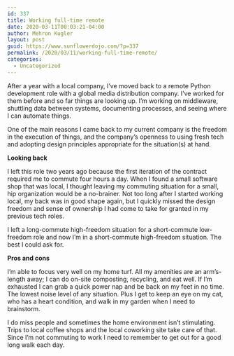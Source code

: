 ```yaml
---
id: 337
title: Working full-time remote
date: 2020-03-11T00:03:21-04:00
author: Mehron Kugler
layout: post
guid: https://www.sunflowerdojo.com/?p=337
permalink: /2020/03/11/working-full-time-remote/
categories:
  - Uncategorized
---
```

After a year with a local company, I&#8217;ve moved back to a remote Python development role with a global media distribution company. I&#8217;ve worked for them before and so far things are looking up. I&#8217;m working on middleware, shuttling data between systems, documenting processes, and seeing where I can automate things.

One of the main reasons I came back to my current company is the freedom in the execution of things, and the company&#8217;s openness to using fresh tech and adopting design principles appropriate for the situation(s) at hand.

**Looking back**

I left this role two years ago because the first iteration of the contract required me to commute four hours a day. When I found a small software shop that was local, I thought leaving my commuting situation for a small, hip organization would be a no-brainer. Not too long after I started working local, my back was in good shape again, but I quickly missed the design freedom and sense of ownership I had come to take for granted in my previous tech roles.

I left a long-commute high-freedom situation for a short-commute low-freedom role and now I&#8217;m in a short-commute high-freedom situation. The best I could ask for.

**Pros and cons**

I&#8217;m able to focus very well on my home turf. All my amenities are an arm&#8217;s-length away; I can do on-site composting, recycling, and eat well. If I&#8217;m exhausted I can grab a quick power nap and be back on my feet in no time. The lowest noise level of any situation. Plus I get to keep an eye on my cat, who has a heart condition, and walk in my garden when I need to brainstorm.

I do miss people and sometimes the home environment isn&#8217;t stimulating. Trips to local coffee shops and the local coworking site take care of that. Since I&#8217;m not commuting to work I need to remember to get out for a good long walk each day.